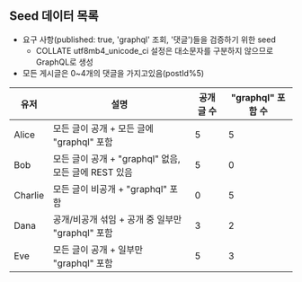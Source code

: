 ## Seed 데이터 목록

- 요구 사항(published: true, 'graphql' 조회, '댓글')들을 검증하기 위한 seed
  - COLLATE utf8mb4_unicode_ci 설정은 대소문자를 구분하지 않으므로 GraphQL로 생성
- 모든 게시글은 0~4개의 댓글을 가지고있음(postId%5)

| 유저    | 설명                                                 | 공개 글 수 | "graphql" 포함 수 |
| ------- | ---------------------------------------------------- | ---------- | ----------------- |
| Alice   | 모든 글이 공개 + 모든 글에 "graphql" 포함            | 5          | 5                 |
| Bob     | 모든 글이 공개 + "graphql" 없음, 모든 글에 REST 있음 | 5          | 0                 |
| Charlie | 모든 글이 비공개 + "graphql" 포함                    | 0          | 5                 |
| Dana    | 공개/비공개 섞임 + 공개 중 일부만 "graphql" 포함     | 3          | 2                 |
| Eve     | 모든 글이 공개 + 일부만 "graphql" 포함               | 5          | 3                 |
